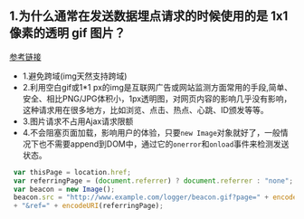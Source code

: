 ## 1.为什么通常在发送数据埋点请求的时候使用的是 1x1 像素的透明 gif 图片？
[参考链接](https://github.com/Advanced-Frontend/Daily-Interview-Question/issues/87)  

+ 1.避免跨域(img天然支持跨域)  
+ 2.利用空白gif或1*1 px的img是互联网广告或网站监测方面常用的手段,简单、安全、相比PNG/JPG体积小，1px透明图，对网页内容的影响几乎没有影响，这种请求用在很多地方，比如浏览、点击、热点、心跳、ID颁发等等。
+ 3.图片请求不占用Ajax请求限额
+ 4.不会阻塞页面加载，影响用户的体验，只要`new Image`对象就好了，一般情况下也不需要append到DOM中，通过它的`onerror`和`onload`事件来检测发送状态。  
```javascript
 var thisPage = location.href;
 var referringPage = (document.referrer) ? document.referrer : "none";
 var beacon = new Image();
 beacon.src = "http://www.example.com/logger/beacon.gif?page=" + encodeURI(thisPage)
 + "&ref=" + encodeURI(referringPage);
```